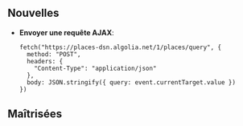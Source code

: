 ## Nouvelles

* **Envoyer une requête AJAX**:
  ```
  fetch("https://places-dsn.algolia.net/1/places/query", {
    method: "POST",
    headers: {
      "Content-Type": "application/json"
    },
    body: JSON.stringify({ query: event.currentTarget.value })
  })
  ```


## Maîtrisées
